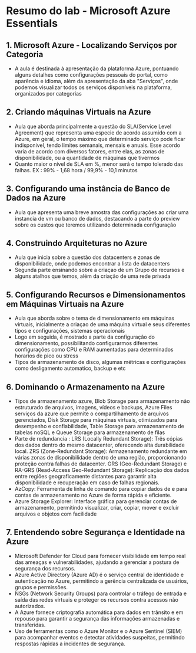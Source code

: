 # Resumo do lab - Microsoft Azure Essentials

## 1. Microsoft Azure - Localizando Serviços por Categoria
* A aula é destinada à apresentação da plataforma Azure, pontuando alguns detalhes como configurações pessoais do portal, como aparência e idioma, além da apresentação da aba "Serviços", onde podemos visualizar todos os serviços disponíveis na plataforma, organizados por categorias
  
## 2. Criando máquinas Virtuais na Azure
* Aula que aborda principalmente a questão do SLA(Service Level Agreement) que representa uma especie de acordo assumido com a Azure, em geral, o tempo máximo que determinado serviço pode ficar indisponivel, tendo limites semanais, mensais e anuais. Esse acordo varia de acordo com diversos fatores, entre elas, as zonas de disponibilidade, ou a quantidade de máquinas que tivermos
* Quanto maior o nível de SLA em %, menor será o tempo tolerado das falhas. EX : 99% - 1,68 hora / 99,9% - 10,1 minutos

## 3. Configurando uma instância de Banco de Dados na Azure
* Aula que apresenta uma breve amostra das configurações ao criar uma instancia de vm ou banco de dados, destacando a parte do preview sobre os custos que teremos utilizando determinada configuração

## 4. Construindo Arquiteturas no Azure
* Aula que inicia sobre a questão dos datacenters e zonas de disponibilidade, onde podemos encontrar a lista de datacenters
* Segunda parte ensinando sobre a criaçao de um Grupo de recursos e alguns atalhos que temos, além da criação de uma rede privada

## 5. Configurando Recursos e Dimensionamentos em Máquinas Virtuais na Azure
* Aula que aborda sobre o tema de dimensionamento em máquinas virtuais, inicialmente a criaçao de uma máquina virtual e seus diferentes tipos e configurações, sistemas operacionais
* Logo em seguida, é mostrado a parte da configuração do dimensionamento, possibilitando configurarmos diferentes configurações como CPU e RAM aumentadas para determinados horarios de pico ou stress
* Tipos de armazenamento de disco, algumas métricas e configurações como desligamento automatico, backup e etc

## 6. Dominando o Armazenamento na Azure
* Tipos de armazenamento azure, Blob Storage para armazenamento não estruturado de arquivos, imagens, vídeos e backups, Azure Files serviços da azure que permite o compartilhamento de arquivos gerenciados, Disk Storage para máquinas virtuais, otimizados para desempenho e confiabilidade, Table Storage para armazenamento de tabelas noSQL e Queue Storage para armazenamento de filas
* Parte de redundancia : LRS (Locally Redundant Storage): Três cópias dos dados dentro do mesmo datacenter, oferecendo alta durabilidade local. ZRS (Zone-Redundant Storage): Armazenamento redundante em várias zonas de disponibilidade dentro de uma região, proporcionando proteção contra falhas de datacenter. GRS (Geo-Redundant Storage) e RA-GRS (Read-Access Geo-Redundant Storage): Replicação dos dados entre regiões geograficamente distantes para garantir alta disponibilidade e recuperação em caso de falhas regionais.
* AzCopy: Ferramenta de linha de comando para copiar dados de e para contas de armazenamento no Azure de forma rápida e eficiente.
* Azure Storage Explorer: Interface gráfica para gerenciar contas de armazenamento, permitindo visualizar, criar, copiar, mover e excluir arquivos e objetos com facilidade

## 7. Entendendo sobre Segurança e Identidade na Azure
* Microsoft Defender for Cloud  para fornecer visibilidade em tempo real das ameaças e vulnerabilidades, ajudando a gerenciar a postura de segurança dos recursos.
* Azure Active Directory (Azure AD) é o serviço central de identidade e autenticação no Azure, permitindo a gerência centralizada de usuários, grupos e permissões.
* NSGs (Network Security Groups) para controlar o tráfego de entrada e saída das redes virtuais e proteger os recursos contra acessos não autorizados.
* A Azure fornece criptografia automática para dados em trânsito e em repouso para garantir a segurança das informações armazenadas e transferidas.
* Uso de ferramentas como o Azure Monitor e o Azure Sentinel (SIEM) para acompanhar eventos e detectar atividades suspeitas, permitindo respostas rápidas a incidentes de segurança.
